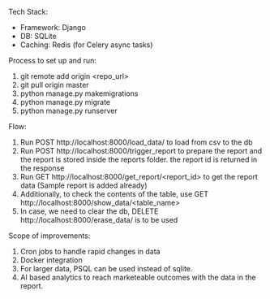 Tech Stack:
- Framework: Django
- DB: SQLite
- Caching: Redis (for Celery async tasks)

Process to set up and run:
1. git remote add origin <repo_url>
2. git pull origin master
3. python manage.py makemigrations
4. python manage.py migrate
5. python manage.py runserver

Flow:
1. Run POST http://localhost:8000/load_data/ to load from csv to the db
2. Run POST http://localhost:8000/trigger_report to prepare the report and the report is stored inside the reports folder. the report id is returned in the response
3. Run GET http://localhost:8000/get_report/<report_id> to get the report data (Sample report is added already)
4. Additionally, to check the contents of the table, use GET http://localhost:8000/show_data/<table_name> 
5. In case, we need to clear the db, DELETE http://localhost:8000/erase_data/ is to be used

Scope of improvements:
1. Cron jobs to handle rapid changes in data
2. Docker integration
3. For larger data, PSQL can be used instead of sqlite.
4. AI based analytics to reach marketeable outcomes with the data in the report.
